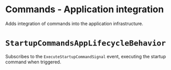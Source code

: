 ﻿# Commands - Application integration

Adds integration of commands into the application infrastructure.

# `StartupCommandsAppLifecycleBehavior`

Subscribes to the `ExecuteStartupCommandSignal` event, executing the startup command when triggered.